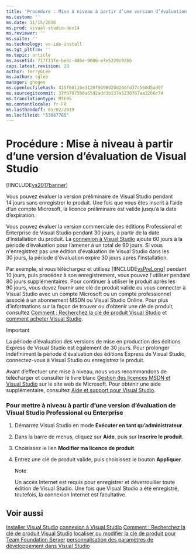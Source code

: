 ```yaml
---
title: 'Procédure : Mise à niveau à partir d’une version d’évaluation | Microsoft Docs'
ms.custom: ''
ms.date: 11/15/2016
ms.prod: visual-studio-dev14
ms.reviewer: ''
ms.suite: ''
ms.technology: vs-ide-install
ms.tgt_pltfrm: ''
ms.topic: article
ms.assetid: 717f11fe-be6c-4d6e-9006-e7e5220c02bb
caps.latest.revision: 28
author: TerryGLee
ms.author: tglee
manager: ghogen
ms.openlocfilehash: 415f60116e3120f9690d20d20dfd37c560d5ad9f
ms.sourcegitcommit: 37fb7075b0a65d2add3b137a5230767aa3266c74
ms.translationtype: MTE95
ms.contentlocale: fr-FR
ms.lasthandoff: 01/02/2019
ms.locfileid: "53867785"
---
```

# <a name="how-to-upgrade-from-a-trial-edition-of-visual-studio"></a>Procédure : Mise à niveau à partir d’une version d’évaluation de Visual Studio
[!INCLUDE[vs2017banner](../includes/vs2017banner.md)]

Vous pouvez évaluer la version préliminaire de Visual Studio pendant 14 jours sans enregistrer le produit. Une fois que vous êtes inscrit à l’aide d’un compte Microsoft, la licence préliminaire est valide jusqu’à la date d’expiration.

 Vous pouvez évaluer la version commerciale des éditions Professional et Enterprise de Visual Studio pendant 30 jours, à partir de la date d’installation du produit. La [connexion à Visual Studio](../ide/signing-in-to-visual-studio.md) ajoute 60 jours à la période d’évaluation pour l’amener à un total de 90 jours. Si vous n'enregistrez pas une édition d'évaluation de Visual Studio dans les 30 jours, la période d'évaluation expire 30 jours après l'installation.

 Par exemple, si vous téléchargez et utilisez [!INCLUDE[vsPreLong](../includes/vsprelong-md.md)] pendant 10 jours, puis procédez à son enregistrement, vous pouvez l'utiliser pendant 80 jours supplémentaires. Pour continuer à utiliser le produit après les 90 jours, vous devez fournir une clé de produit valide ou vous connecter à Visual Studio avec un compte Microsoft ou un compte professionnel associé à un abonnement MSDN ou Visual Studio Online. Pour plus d’informations sur la façon de trouver ou d’obtenir une clé de produit, consultez [Comment : Recherchez la clé de produit Visual Studio](../install/how-to-locate-the-visual-studio-product-key.md) et [comment acheter Visual Studio](http://www.visualstudio.com/products/how-to-buy-vs).

> [!IMPORTANT]
>  La période d’évaluation des versions de mise en production des éditions Express de Visual Studio est également de 30 jours. Pour prolonger indéfiniment la période d'évaluation des éditions Express de Visual Studio, connectez-vous à Visual Studio ou enregistrez le produit.

 Avant d’effectuer une mise à niveau, nous vous recommandons de télécharger et consulter le livre blanc [Gestion des licences MSDN et Visual Studio](http://www.microsoft.com/download/details.aspx?id=13350) sur le site web de Microsoft. Pour obtenir une aide supplémentaire, consultez [Aide et support pour Visual Studio](http://support.microsoft.com/ph/1117/en-us).

### <a name="to-upgrade-from-a-trial-edition-of-visual-studio-professional-or-enterprise"></a>Pour mettre à niveau à partir d’une version d’évaluation de Visual Studio Professional ou Enterprise

1.  Démarrez Visual Studio en mode **Exécuter en tant qu’administrateur**.

2.  Dans la barre de menus, cliquez sur **Aide**, puis sur **Inscrire le produit**.

3.  Choisissez le lien **Modifier ma licence de produit**.

4.  Entrez une clé de produit valide, puis choisissez le bouton **Appliquer**.

    > [!NOTE]
    >  Un accès Internet est requis pour enregistrer et déverrouiller toute édition de Visual Studio. Une fois que Visual Studio a été enregistré, toutefois, la connexion Internet est facultative.

## <a name="see-also"></a>Voir aussi
 [Installer Visual Studio](../install/install-visual-studio-2015.md) [connexion à Visual Studio](../ide/signing-in-to-visual-studio.md) [Comment : Recherchez la clé de produit Visual Studio](../install/how-to-locate-the-visual-studio-product-key.md) [localiser ou modifier la clé de produit pour Team Foundation Server](http://msdn.microsoft.com/library/64f29927-b520-4c9f-b633-bcb527e562cd) [personnalisation des paramètres de développement dans Visual Studio](http://msdn.microsoft.com/en-us/22c4debb-4e31-47a8-8f19-16f328d7dcd3)